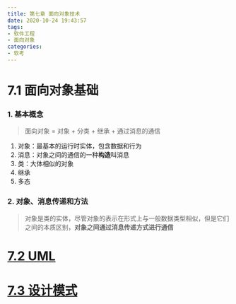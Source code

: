 ```yaml
---
title: 第七章 面向对象技术
date: 2020-10-24 19:43:57
tags:
- 软件工程
- 面向对象
categories:
- 软考
---
```


# 7.1 面向对象基础

### 1. 基本概念

> 面向对象 = 对象 + 分类 + 继承 + 通过消息的通信

1. 对象：最基本的运行时实体，包含数据和行为
2. 消息：对象之间的通信的一种**构造**叫消息
3. 类：大体相似的对象
4. 继承
5. 多态

### 2. 对象、消息传递和方法

> 对象是类的实体，尽管对象的表示在形式上与一般数据类型相似，但是它们之间的本质区别，**对象之间通过消息传递方式进行通信**

# [7.2 UML](https://sinan106.github.io/2020/10/24/UML/)

# [7.3 设计模式](https://sinan106.github.io/2020/10/24/%E8%AE%BE%E8%AE%A1%E6%A8%A1%E5%BC%8F/)


